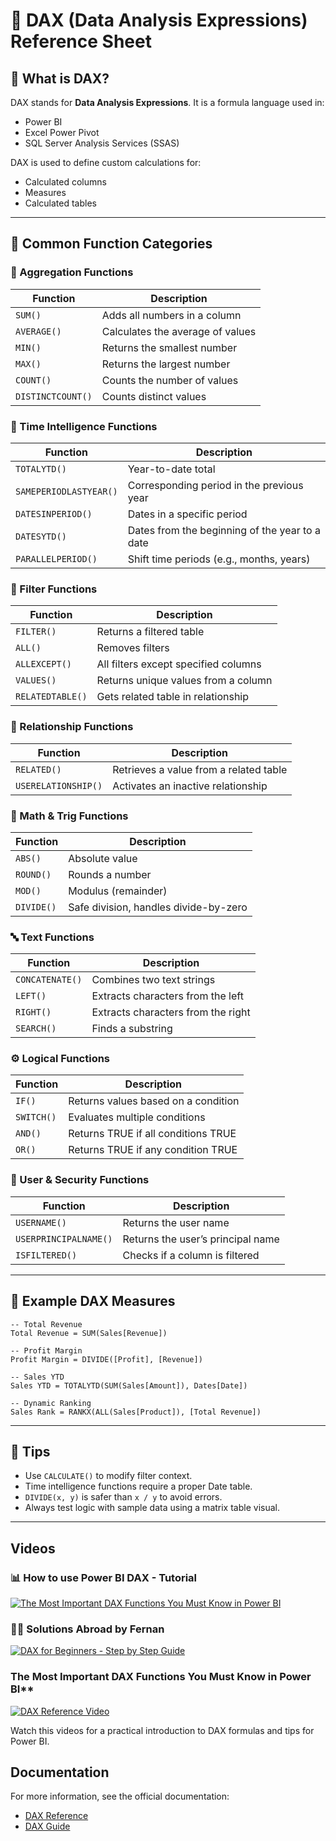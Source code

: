 
# 📘 DAX (Data Analysis Expressions) Reference Sheet

## 🔹 What is DAX?

DAX stands for **Data Analysis Expressions**. It is a formula language used in:
- Power BI
- Excel Power Pivot
- SQL Server Analysis Services (SSAS)

DAX is used to define custom calculations for:
- Calculated columns
- Measures
- Calculated tables

---

## 🔹 Common Function Categories

### 🧮 Aggregation Functions
| Function     | Description                            |
|--------------|----------------------------------------|
| `SUM()`      | Adds all numbers in a column           |
| `AVERAGE()`  | Calculates the average of values       |
| `MIN()`      | Returns the smallest number            |
| `MAX()`      | Returns the largest number             |
| `COUNT()`    | Counts the number of values            |
| `DISTINCTCOUNT()` | Counts distinct values           |

### 📅 Time Intelligence Functions
| Function               | Description                                         |
|------------------------|-----------------------------------------------------|
| `TOTALYTD()`           | Year-to-date total                                  |
| `SAMEPERIODLASTYEAR()` | Corresponding period in the previous year          |
| `DATESINPERIOD()`      | Dates in a specific period                          |
| `DATESYTD()`           | Dates from the beginning of the year to a date      |
| `PARALLELPERIOD()`     | Shift time periods (e.g., months, years)            |

### 🔄 Filter Functions
| Function        | Description                                      |
|------------------|--------------------------------------------------|
| `FILTER()`       | Returns a filtered table                        |
| `ALL()`          | Removes filters                                 |
| `ALLEXCEPT()`    | All filters except specified columns            |
| `VALUES()`       | Returns unique values from a column             |
| `RELATEDTABLE()` | Gets related table in relationship              |

### 🔗 Relationship Functions
| Function     | Description                              |
|--------------|------------------------------------------|
| `RELATED()`  | Retrieves a value from a related table   |
| `USERELATIONSHIP()` | Activates an inactive relationship  |

### 🔢 Math & Trig Functions
| Function    | Description                                |
|-------------|--------------------------------------------|
| `ABS()`     | Absolute value                             |
| `ROUND()`   | Rounds a number                            |
| `MOD()`     | Modulus (remainder)                        |
| `DIVIDE()`  | Safe division, handles divide-by-zero      |

### 🔤 Text Functions
| Function        | Description                           |
|------------------|---------------------------------------|
| `CONCATENATE()`  | Combines two text strings             |
| `LEFT()`         | Extracts characters from the left     |
| `RIGHT()`        | Extracts characters from the right    |
| `SEARCH()`       | Finds a substring                     |

### ⚙️ Logical Functions
| Function    | Description                          |
|-------------|--------------------------------------|
| `IF()`      | Returns values based on a condition |
| `SWITCH()`  | Evaluates multiple conditions        |
| `AND()`     | Returns TRUE if all conditions TRUE  |
| `OR()`      | Returns TRUE if any condition TRUE   |

### 👤 User & Security Functions
| Function           | Description                                 |
|--------------------|---------------------------------------------|
| `USERNAME()`        | Returns the user name                      |
| `USERPRINCIPALNAME()` | Returns the user’s principal name         |
| `ISFILTERED()`       | Checks if a column is filtered            |

---

## 🔹 Example DAX Measures

```dax
-- Total Revenue
Total Revenue = SUM(Sales[Revenue])

-- Profit Margin
Profit Margin = DIVIDE([Profit], [Revenue])

-- Sales YTD
Sales YTD = TOTALYTD(SUM(Sales[Amount]), Dates[Date])

-- Dynamic Ranking
Sales Rank = RANKX(ALL(Sales[Product]), [Total Revenue])
```

---

## 🔹 Tips
- Use `CALCULATE()` to modify filter context.
- Time intelligence functions require a proper Date table.
- `DIVIDE(x, y)` is safer than `x / y` to avoid errors.
- Always test logic with sample data using a matrix table visual.

---


## Videos

### 📊 How to use Power BI DAX - Tutorial
[![The Most Important DAX Functions You Must Know in Power BI](https://img.youtube.com/vi/VfeX33w0K9M/0.jpg)](https://www.youtube.com/watch?v=VfeX33w0K9M)


### 🧑‍💻 Solutions Abroad by Fernan
[![DAX for Beginners - Step by Step Guide](https://img.youtube.com/vi/LG4Pd9iw4aA/0.jpg)](https://www.youtube.com/@SolutionsAbroad)


### The Most Important DAX Functions You Must Know in Power BI**
[![DAX Reference Video](https://img.youtube.com/vi/waG_JhBgUpM/0.jpg)](https://www.youtube.com/watch?v=waG_JhBgUpM)

Watch this videos for a practical introduction to DAX formulas and tips for Power BI.

## Documentation

For more information, see the official documentation:  
- [DAX Reference](https://learn.microsoft.com/en-us/dax/)  
- [DAX Guide](https://dax.guide)


